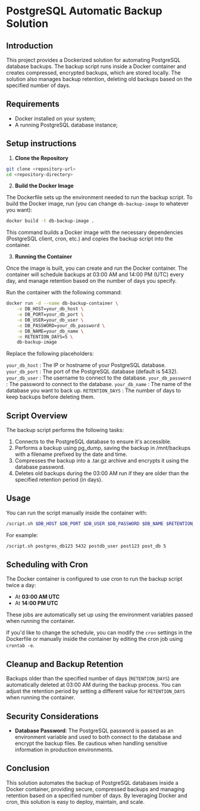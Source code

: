
# PostgreSQL Automatic Backup Solution
## Introduction

This project provides a Dockerized solution for automating PostgreSQL database backups. The backup script runs inside a Docker container and creates compressed, encrypted backups, which are stored locally. The solution also manages backup retention, deleting old backups based on the specified number of days.

## Requirements

- Docker installed on your system;
- A running PostgreSQL database instance;

## Setup instructions

1. **Clone the Repository**

```bash
git clone <repository-url>
cd <repository-directory>
```

2. **Build the Docker Image**

The Dockerfile sets up the environment needed to run the backup script. To build the Docker image, run (you can change ``db-backup-image`` to whatever you want):

```bash
docker build -t db-backup-image .
```

This command builds a Docker image with the necessary dependencies (PostgreSQL client, cron, etc.) and copies the backup script into the container.

3. **Running the Container**

Once the image is built, you can create and run the Docker container. The container will schedule backups at 03:00 AM and 14:00 PM (UTC) every day, and manage retention based on the number of days you specify.

Run the container with the following command:

```bash
docker run -d --name db-backup-container \
    -e DB_HOST=your_db_host \
    -e DB_PORT=your_db_port \
    -e DB_USER=your_db_user \
    -e DB_PASSWORD=your_db_password \
    -e DB_NAME=your_db_name \
    -e RETENTION_DAYS=5 \
    db-backup-image

```

Replace the following placeholders:

``your_db_host`` : The IP or hostname of your PostgreSQL database.
``your_db_port`` : The port of the PostgreSQL database (default is 5432).  
``your_db_user`` : The username to connect to the database.
``your_db_password`` : The password to connect to the database.
``your_db_name`` : The name of the database you want to back up.
``RETENTION_DAYS`` : The number of days to keep backups before deleting them.

## Script Overview

The backup script performs the following tasks:

1. Connects to the PostgreSQL database to ensure it's accessible.
2. Performs a backup using pg_dump, saving the backup in /mnt/backups with a filename prefixed by the date and time.
3. Compresses the backup into a .tar.gz archive and encrypts it using the database password.
4. Deletes old backups during the 03:00 AM run if they are older than the specified retention period (in days).

## Usage

You can run the script manually inside the container with:

```bash
/script.sh $DB_HOST $DB_PORT $DB_USER $DB_PASSWORD $DB_NAME $RETENTION_DAYS
```

For example:

```bash
/script.sh postgres_db123 5432 postdb_user post123 post_db 5
```

## Scheduling with Cron
The Docker container is configured to use cron to run the backup script twice a day:

- At **03:00 AM UTC**
- At **14:00 PM UTC**


These jobs are automatically set up using the environment variables passed when running the container.

If you'd like to change the schedule, you can modify the ``cron`` settings in the Dockerfile or manually inside the container by editing the cron job using ``crontab -e``.


## Cleanup and Backup Retention

Backups older than the specified number of days (``RETENTION_DAYS``) are automatically deleted at 03:00 AM during the backup process. You can adjust the retention period by setting a different value for ``RETENTION_DAYS`` when running the container.


## Security Considerations

- **Database Password**: The PostgreSQL password is passed as an environment variable and used to both connect to the database and encrypt the backup files. Be cautious when handling sensitive information in production environments.


## Conclusion
This solution automates the backup of PostgreSQL databases inside a Docker container, providing secure, compressed backups and managing retention based on a specified number of days. By leveraging Docker and cron, this solution is easy to deploy, maintain, and scale.
